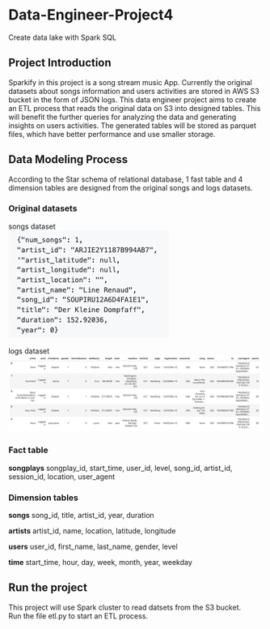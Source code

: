 # Data-Engineer-Project4
Create data lake with Spark SQL

## Project Introduction
Sparkify in this project is a song stream music App. Currently the original datasets about songs information and users activities are stored in AWS S3 bucket in the form of JSON logs. This data engineer project aims to create an ETL process that reads the original data on S3 into designed tables. This will benefit the further queries for analyzing the data and generating insights on users activities. The generated tables will be stored as parquet files, which have better performance and use smaller storage.

## Data Modeling Process
According to the Star schema of relational database, 1 fast table and 4 dimension tables are designed from the original songs and logs datasets.
### Original datasets
songs dataset \
![song data](https://github.com/gyjbb/Data-Engineer-Project4/blob/main/song_data.png?raw=true)

logs dataset
![log data](https://github.com/gyjbb/Data-Engineer-Project4/blob/main/log_data.png?raw=true) 

### Fact table
**songplays**
songplay_id, start_time, user_id, level, song_id, artist_id, session_id, location, user_agent
### Dimension tables
**songs**
song_id, title, artist_id, year, duration

**artists**
artist_id, name, location, latitude, longitude

**users**
user_id, first_name, last_name, gender, level

**time**
start_time, hour, day, week, month, year, weekday

## Run the project
This project will use Spark cluster to read datsets from the S3 bucket. \
Run the file etl.py to start an ETL process.


